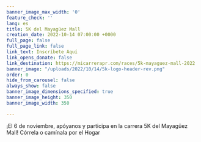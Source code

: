```yaml
---
banner_image_max_width: '0'
feature_check: ''
lang: es
title: 5K del Mayagüez Mall
creation_date: 2022-10-14 07:00:00 +0000
full_page: false
full_page_link: false
link_text: Inscríbete Aquí
link_opens_donate: false
link_destination: https://micarrerapr.com/races/5k-mayaguez-mall-2022
banner_image: "/uploads/2022/10/14/5k-logo-header-rev.png"
order: 0
hide_from_carousel: false
always_show: false
banner_image_dimensions_specified: true
banner_image_height: 350
banner_image_width: 350

---
```

¡El 6 de noviembre, apóyanos y participa en la carrera 5K del Mayagüez Mall! Córrela o camínala por el Hogar